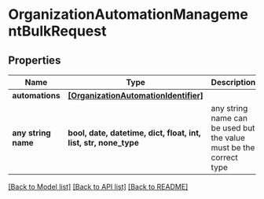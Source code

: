 # OrganizationAutomationManagementBulkRequest


## Properties
Name | Type | Description | Notes
------------ | ------------- | ------------- | -------------
**automations** | [**[OrganizationAutomationIdentifier]**](OrganizationAutomationIdentifier.md) |  | 
**any string name** | **bool, date, datetime, dict, float, int, list, str, none_type** | any string name can be used but the value must be the correct type | [optional]

[[Back to Model list]](../README.md#documentation-for-models) [[Back to API list]](../README.md#documentation-for-api-endpoints) [[Back to README]](../README.md)


